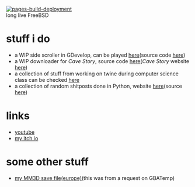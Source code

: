 [![pages-build-deployment](https://github.com/niltok64/niltok64.github.io/actions/workflows/pages/pages-build-deployment/badge.svg)](https://github.com/niltok64/niltok64.github.io/actions/workflows/pages/pages-build-deployment)<br>
long live FreeBSD
# stuff i do
- a WIP side scroller in GDevelop, can be played [here](https://imsad2.itch.io/ninj)(source code [here](https://github.com/imsad2/ninj))
- a WIP downloader for *Cave Story*, source code [here](https://github.com/imsad2/cave-story-downloader)(*Cave Story* website [here](https://www.cavestory.org/))
- a collection of stuff from working on twine during computer science class can be checked [here](https://imsad2.github.io/twinestuff/)
- a collection of random shitposts done in Python, website [here](https://imsad2.github.io/the-useless-collection/)(source [here](https://github.com/imsad2/the-useless-collection))

# links
- [youtube](https://www.youtube.com/channel/UCJNNIz40xVgEDD2fzrfrRaA/featured)
- [my itch.io](https://niltok.itch.io/)

# some other stuff
- [my MM3D save file(europe)](https://github.com/imsad2/imsad2.github.io/raw/main/assets/save0.bin)(this was from a request on GBATemp)
